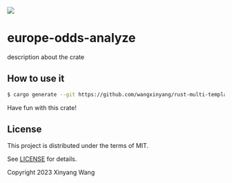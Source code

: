 ![](https://github.com/wangxinyang/rust-multi-template/workflows/build/badge.svg)

# europe-odds-analyze

description about the crate

## How to use it

```bash
$ cargo generate --git https://github.com/wangxinyang/rust-multi-template.git
```

Have fun with this crate!

## License

This project is distributed under the terms of MIT.

See [LICENSE](LICENSE.md) for details.

Copyright 2023 Xinyang Wang
